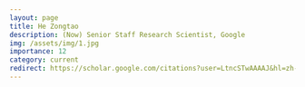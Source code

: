```yaml
---
layout: page
title: He Zongtao
description: (Now) Senior Staff Research Scientist, Google
img: /assets/img/1.jpg
importance: 12
category: current
redirect: https://scholar.google.com/citations?user=LtncSTwAAAAJ&hl=zh-CN&oi=ao
---
```

